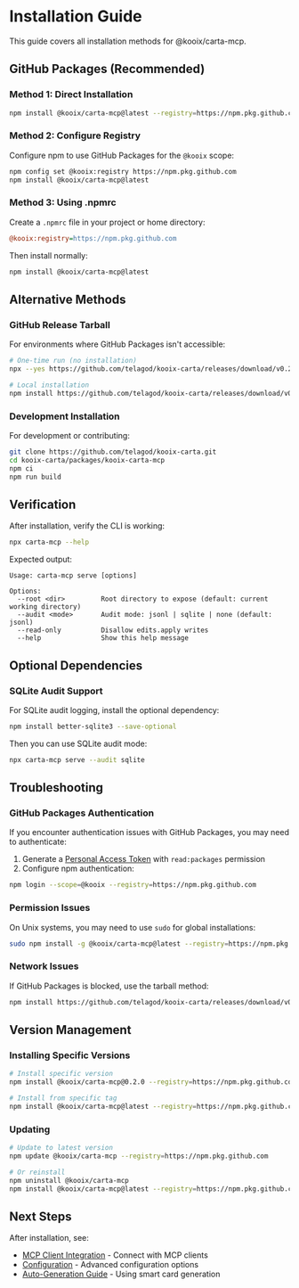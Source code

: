 # Installation Guide

This guide covers all installation methods for @kooix/carta-mcp.

## GitHub Packages (Recommended)

### Method 1: Direct Installation

```bash
npm install @kooix/carta-mcp@latest --registry=https://npm.pkg.github.com
```

### Method 2: Configure Registry

Configure npm to use GitHub Packages for the `@kooix` scope:

```bash
npm config set @kooix:registry https://npm.pkg.github.com
npm install @kooix/carta-mcp@latest
```

### Method 3: Using .npmrc

Create a `.npmrc` file in your project or home directory:

```ini
@kooix:registry=https://npm.pkg.github.com
```

Then install normally:

```bash
npm install @kooix/carta-mcp@latest
```

## Alternative Methods

### GitHub Release Tarball

For environments where GitHub Packages isn't accessible:

```bash
# One-time run (no installation)
npx --yes https://github.com/telagod/kooix-carta/releases/download/v0.2.0/kooix-carta-mcp-0.2.0.tgz serve --root .

# Local installation
npm install https://github.com/telagod/kooix-carta/releases/download/v0.2.0/kooix-carta-mcp-0.2.0.tgz
```

### Development Installation

For development or contributing:

```bash
git clone https://github.com/telagod/kooix-carta.git
cd kooix-carta/packages/kooix-carta-mcp
npm ci
npm run build
```

## Verification

After installation, verify the CLI is working:

```bash
npx carta-mcp --help
```

Expected output:
```
Usage: carta-mcp serve [options]

Options:
  --root <dir>         Root directory to expose (default: current working directory)
  --audit <mode>       Audit mode: jsonl | sqlite | none (default: jsonl)
  --read-only          Disallow edits.apply writes
  --help               Show this help message
```

## Optional Dependencies

### SQLite Audit Support

For SQLite audit logging, install the optional dependency:

```bash
npm install better-sqlite3 --save-optional
```

Then you can use SQLite audit mode:

```bash
npx carta-mcp serve --audit sqlite
```

## Troubleshooting

### GitHub Packages Authentication

If you encounter authentication issues with GitHub Packages, you may need to authenticate:

1. Generate a [Personal Access Token](https://github.com/settings/tokens) with `read:packages` permission
2. Configure npm authentication:

```bash
npm login --scope=@kooix --registry=https://npm.pkg.github.com
```

### Permission Issues

On Unix systems, you may need to use `sudo` for global installations:

```bash
sudo npm install -g @kooix/carta-mcp@latest --registry=https://npm.pkg.github.com
```

### Network Issues

If GitHub Packages is blocked, use the tarball method:

```bash
npm install https://github.com/telagod/kooix-carta/releases/download/v0.2.0/kooix-carta-mcp-0.2.0.tgz
```

## Version Management

### Installing Specific Versions

```bash
# Install specific version
npm install @kooix/carta-mcp@0.2.0 --registry=https://npm.pkg.github.com

# Install from specific tag
npm install @kooix/carta-mcp@latest --registry=https://npm.pkg.github.com
```

### Updating

```bash
# Update to latest version
npm update @kooix/carta-mcp --registry=https://npm.pkg.github.com

# Or reinstall
npm uninstall @kooix/carta-mcp
npm install @kooix/carta-mcp@latest --registry=https://npm.pkg.github.com
```

## Next Steps

After installation, see:
- [MCP Client Integration](integration.md) - Connect with MCP clients
- [Configuration](configuration.md) - Advanced configuration options
- [Auto-Generation Guide](auto-generation.md) - Using smart card generation